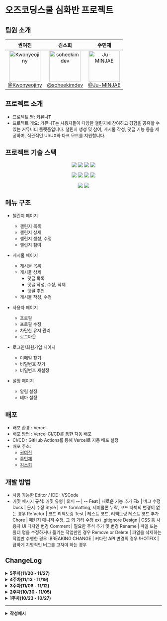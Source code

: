 # 오즈코딩스쿨 심화반 프로젝트

## 팀원 소개

<div align="center">
  <table>
    <thead>
      <tr>
        <th><strong>권여진</strong></th>
        <th><strong>김소희</strong></th>
        <th><strong>주민재</strong></th>
      </tr>
    </thead>
    <tbody>
      <tr>
        <td align="center">
          <a href="https://github.com/Kwonyeojiny">
            <img src="https://avatars.githubusercontent.com/u/78148876?v=4" height="100" width="100" alt="Kwonyeojiny"/><br/>
            @Kwonyeojiny
          </a>
        </td>
        <td align="center">
          <a href="https://github.com/soheekimdev">
            <img src="https://avatars.githubusercontent.com/u/65839795?v=4" height="100" width="100" alt="soheekimdev"/><br/>
            @soheekimdev
          </a>
        </td>
        <td align="center">
          <a href="https://github.com/Ju-MINJAE">
            <img src="https://avatars.githubusercontent.com/u/145652237?v=4" height="100" width="100" alt="Ju-MINJAE"/><br/>
            @Ju-MINJAE
          </a>
        </td>
      </tr>
    </tbody>
  </table>
</div>

## 프로젝트 소개

- 프로젝트 명: 커뮤니**T**
- 프로젝트 개요: 커뮤니T는 사용자들이 다양한 챌린지에 참여하고 경험을 공유할 수 있는 커뮤니티 플랫폼입니다. 챌린지 생성 및 참여, 게시물 작성, 댓글 기능 등을 제공하며, 직관적인 UI/UX와 다크 모드를 지원합니다.


## 프로젝트 기술 스택
<p align="center">
  <img src="https://img.shields.io/badge/React-61DAFB?style=for-the-badge&logo=React&logoColor=white">
  <img src="https://img.shields.io/badge/ReactRouter-CA4245?style=for-the-badge&logo=ReactRouter&logoColor=white">
  <img src="https://img.shields.io/badge/Redux-764ABC?style=for-the-badge&logo=Redux&logoColor=white">
  <img src="https://img.shields.io/badge/TypeScript-3178C6?style=for-the-badge&logo=TypeScript&logoColor=white">
</p>
<p align="center">
  <img src="https://img.shields.io/badge/Vite-646CFF?style=for-the-badge&logo=Vite&logoColor=white">
  <img src="https://img.shields.io/badge/Node-5FA04E?style=for-the-badge&logo=Node&logoColor=white">
  <img src="https://img.shields.io/badge/Axios-5A29E4?style=for-the-badge&logo=Axios&logoColor=white">
  <img src="https://img.shields.io/badge/Vercel-000000?style=for-the-badge&logo=Vercel&logoColor=white">
</p>
<p align="center">
  <img src="https://img.shields.io/badge/TailwindCSS-06B6D4?style=for-the-badge&logo=TailwindCSS&logoColor=white">
  <img src="https://img.shields.io/badge/shadcn-000000?style=for-the-badge&logo=shadcn/ui&logoColor=white">
</p>
</p>

## 메뉴 구조

- 챌린지 페이지
  - 챌린지 목록
  - 챌린지 상세
  - 챌린지 생성, 수정
  - 챌린지 참여

- 게시물 페이지
  - 게시물 목록
  - 게시물 상세
    - 댓글 목록
    - 댓글 작성, 수정, 삭제
    - 댓글 추천
  - 게시물 작성, 수정

- 사용자 페이지
  - 프로필
  - 프로필 수정
  - 차단한 유저 관리
  - 로그아웃

- 로그인/회원가입 페이지
  - 이메일 찾기
  - 비밀번호 찾기
  - 비밀번호 재설정

- 설정 페이지
  - 알림 설정
  - 테마 설정

## 배포

- 배포 환경 : Vercel
- 배포 방법 : Vercel CI/CD를 통한 자동 배포
- CI/CD : GitHub Actions를 통해 Vercel로 자동 배포 설정
- 배포 주소:
  - [권여진](https://advanced-class-project-yeojin.vercel.app/)
  - [주민재](https://advanced-class-project.vercel.app/)
  - [김소희](https://advanced-class-project-team-b-seven.vercel.app/)

## 개발 방법

- 사용 가능한 Editor / IDE : VSCode
- 커밋 메시지 규칙:
  커밋 유형 | 의미
  -- | --
  Feat | 새로운 기능 추가
  Fix | 버그 수정
  Docs | 문서 수정
  Style | 코드 formatting, 세미콜론 누락, 코드 자체의 변경이 없는 경우
  Refactor | 코드 리팩토링
  Test | 테스트 코드, 리팩토링 테스트 코드 추가
  Chore | 패키지 매니저 수정, 그 외 기타 수정 ex) .gitignore
  Design | CSS 등 사용자 UI 디자인 변경
  Comment | 필요한 주석 추가 및 변경
  Rename | 파일 또는 폴더 명을 수정하거나 옮기는 작업만인 경우
  Remove or Delete | 파일을 삭제하는 작업만 수행한 경우
  !BREAKING CHANGE | 커다란 API 변경의 경우
  !HOTFIX | 급하게 치명적인 버그를 고쳐야 하는 경우

## ChangeLog

<details>
  <summary><strong>5주차(11/20 - 11/27)</strong></summary>
  <br>

  <details>
<summary><strong>[글 생성/수정][글 삭제] 주민재</strong></summary>
  
  ### :white_check_mark: Done
  <hr>
  
  - 기능 및 UI 개선
    - Markdown 렌더링 기능 구현
      - Markdown Checkbox 컴포넌트를 추가하여 사용자의 체크리스트 렌더링 가능
      - `contentType`에 따라 Markdown 형식의 데이터 렌더링 방식 결정
    
  - PostDetail UI 변경
    - 뒤로가기 BackButton 컴포넌트 생성
   
  - 시간 데이터 관리
    - Time 컴포넌트 생성

 - 외부 URL 관리
   - 게시물 작성 및 수정 시 외부 링크(externalLink)를 입력할 수 있도록 Input 필드 추가
   - URL 클릭 시 새 탭에서 열리도록 구현
  
  ### 🖼️ Preview
  <hr>
  <img width="400" alt="image" src="https://github.com/user-attachments/assets/21063625-7366-4b70-ba09-cde69977db80">

    
</details>

<details>  
<summary><strong>[댓글] 권여진</strong></summary>
  
### ✅ Done

<hr>

- 권한 관리
  - 어드민 권한 사용자의 모든 사용자의 댓글을 삭제할 수 있는 권한 구현

- 유효성 검사
  - Zod를 사용한 댓글 길이 제한 재설정

- 텍스트 처리
  - 긴 댓글 줄바꿈 스타일 개선 (wrapping 처리)
 
- UI/UX 개선
  - 다크 모드 UI 최적화
    - 댓글 최신순/등록순 메뉴 스타일 다크 모드에 최적화  
  

### ⚙️ in Progress

<hr>

- 댓글 좋아요 api 연동
  - 좋아요 상태 api 연결
  - 좋아요 api 연결
  - 좋아요 취소 api 연결

- 중복 코드 리펙토링
 
### 🖼️ Preview

<hr>

  <div align=center>
    <img src='https://github.com/user-attachments/assets/09c61aba-18c2-4856-847d-e4db3e9f916f' width=400 />
    <img src='https://github.com/user-attachments/assets/90d35df0-f7f4-423b-a6b3-af1e09f84d9c' width=400 />
    <img src='https://github.com/user-attachments/assets/12e7fa6f-36cc-4bff-8cc1-4b0ea0ff6744' width=400 />
  </div>

</details>

<details>  
<summary><strong>[챌린지] 김소희</strong></summary>
  
### ✅ Done

<hr>

- 챌린지 폼 컴포넌트 개선
  - 챌린지 생성/수정 로직 통합
    - 중복 코드 제거 및 재사용성 향상
    - 폼 상태 관리 로직 개선

- 챌린지 기능 확장
  - 챌린지 종료 기능 구현
    - 종료 확인 다이얼로그 추가
    - Redux를 활용한 상태 관리 구현
  - Badge 컴포넌트 사용성 개선
    - 인라인 텍스트 내 사용 가능하도록 수정

- 공통 컴포넌트 개선
  - PostActionMenu 컴포넌트 리팩토링
    - 드롭다운 로직 분리
    - 재사용성 향상
  - BackButton 컴포넌트 유연성 강화
    - className props 추가로 스타일 커스터마이징 지원
  - ActionFeedback 컴포넌트 신규 작성
    - PostDetail에 작성되어 있던 코드를 컴포넌트화

### ⚙️ in Progress

<hr>

- 챌린지 기능 개선
  - 타임존 관련 버그 수정 (백엔드 이슈 해결 후 진행 예정)
    - 한국 시간대 고려한 날짜 처리
    - API 요청/응답 시간 포맷 통일
  - 챌린지 참여 기능 구현
  - 참여자 관리 기능 개발
  - 챌린지 목록 필터링 기능 구현
  - 진행 상태 표시 개선
 
### 🖼️ Preview

<hr>

<div align=center>

  <img src='https://github.com/user-attachments/assets/69d05b22-56f2-4013-be97-91c4a9529c42' width=500 />
  <img src='https://github.com/user-attachments/assets/583c5063-ba96-4094-959f-bdee734840c3' width=500 />
  <img src='https://github.com/user-attachments/assets/4a2b153e-0d32-4fa8-ad4a-1c0bab7b6be7' width=500 />
  <img src='https://github.com/user-attachments/assets/1b3925ca-e44d-4fe2-ba56-38781b844650' width=500 />
  
</div>

</details>

</details>

<details>
<summary><strong>4주차(11/13 - 11/19)</strong></summary>
<br>

<details>  
<summary><strong>[챌린지] 김소희</strong></summary>
  
### ✅ Done

<hr>

- 챌린지 목록 기능 구현
  - 챌린지 목록 페이지(/challenges) 구현
    - 챌린지 카드 컴포넌트 설계
    - 그리드 레이아웃을 활용한 반응형 목록 구현
    - 제목, 기간, 설명, 좋아요 수, 내가 작성한 챌린지 여부, 참여자 목록(UI만 일단 만들어놓음) 표시
  - 챌린지 목록 조회 API 연동
    - getChallenges API 구현

- 챌린지 생성 기능 구현
  - 챌린지 생성 페이지(/challenges/create) 구현
    - DatePickerWithRange 컴포넌트를 활용한 기간 선택
    - 제목, 설명 입력 폼 구현
  - 폼 유효성 검증 추가
    - 필수 입력값 검증
    - 날짜 선택 여부 확인

- API 연동 및 에러 처리
  - createChallenge API 구현
    - CreateChallengeRequest 타입 정의
  - 에러 처리 및 UX 개선
    - API 타임아웃 대응 (최대 3회 재시도)
    - 로딩 상태 및 에러 메시지 표시
    - 진행 상태 피드백 제공

- 챌린지 상세 페이지 구현
  - 챌린지 상세 정보 표시
    - 개설자 정보, 개설일, 챌린지 기간
  - UI/UX 디자인 정리
    
- 버그 수정
  - 챌린지 생성 시 발생하던 504 Gateway Timeout 에러 해결
    - API 엔드포인트 경로 수정
    - axios 인스턴스 통합으로 인증 처리 개선
  - 비로그인 사용자의 챌린지 목록 조회 허용

### ⚙️ in Progress

<hr>

- 챌린지 기능 개선
  - 챌린지 수정/삭제 기능 구현
  - 챌린지 참여 기능 구현
  - 참여자 관리 기능 개발
  - 진행 상태 표시 개선

### 🖼️ Preview

<hr>

<div align=center>
  
<img src='https://github.com/user-attachments/assets/a9a6bf13-bf7e-4978-aa44-33999b45156b' width=500 />
<img src='https://github.com/user-attachments/assets/8f2d767c-e243-48a7-90b0-0918ec25c8ba' width=500 />
<img src='https://github.com/user-attachments/assets/6b0f42a7-6f11-48fd-afce-8f01a8f8b9ea' width=500 />

</div>

</details>

<details>  
<summary><strong>[댓글] 권여진</strong></summary>
  
  ### ✅ Done
  <hr>
  
  - 댓글 UI/UX
    - 새로운 댓글 작성 폼 컴포넌트 구현
    - 댓글 목록 UI/UX 디자인 및 구현
    - 댓글 수정/삭제 폼 추가 (댓글 삭제시 토스트 알림 표시)
    - 좋아요 버튼 컴포넌트 구현
    - 댓글 로딩 상태를 위한 스켈레톤 UI 구현
    
  - API 연동
    - 댓글 목록 표시 API 연결
    - 댓글 CRUD 작업 API 연동
      - 새 댓글 생성
      - 기존 댓글 수정
      - 댓글 삭제
    - 댓글 정렬기능 추가
      - 최신순 정렬
      - 등록순 정렬 
    
  - 인증 및 권한
    - 로그인한 사용자만 댓글 작성 가능하도록 제한
    - 권한 확인 구현
      - 작성자만 자신의 댓글 수정 가능
      - 작성자만 자신의 댓글 삭제 가능 


  ### ⚙️ in Progress

  <hr>
  
  - 어드민 댓글 삭제 권한

  - 댓글 좋아요 api 연결 

  ### 🖼️ Preview
  <hr>

  <div align=center>
    <img src='https://github.com/user-attachments/assets/cf324f35-6167-4712-925d-82511e8cfffd' width=500 />
    <img src='https://github.com/user-attachments/assets/d6a649bd-110c-40e9-b39a-14dac9a2336f' width=500 />
    <img src='https://github.com/user-attachments/assets/4dc2003f-4670-4242-b635-509f836c8f24' width=500 />
    <img src='https://github.com/user-attachments/assets/ddf52f74-8608-48bb-84c1-8fc71fd10ea6' width=500 />
  </div>
  
</details>

<details>
<summary><strong>[프로필][글 생성/수정][글 삭제] 주민재</strong></summary>
  
  ### ✅ Done
  <hr>
  
  - 프로필
    - 공개/비공개 상태에 따라 API 호출 구현
    - toast 문구 오타 수정
    
  - 게시물
    - react-markdown 라이브러리 사용하여 마크다운 렌더링
    - 글 수정 입력 필드 및 버튼 구성 및 API 연동
    - 글 삭제 버튼 구현과 API 연동
    - 글 조회수(viewCount) 추가
   
 ### ⚙️ in Progress
  <hr>
  
  - 게시물 추천
    - 게시물 like API 연동
    - dislike는 사용하지 않기로 결정
   
  - 파일 업로드
     - account, post 파일 업로드 API 연동하여 이미지 정보 가져오기

 ### 📚 Next
  <hr>
  
  - 게시물
    - admin 권한이면 모든 게시물 삭제 가능

  
### 🖼️ Preview

  <hr>

  <div align=center>
    <img src='https://github.com/user-attachments/assets/62cd1cf2-8218-41b0-877a-14d9b3c8bf01' width=500/>
  </div>

</details>

</details>

<details>
<summary><strong>3주차(11/06 - 11/12)</strong></summary>
<br>

<details>
<summary><strong>[프로필][글 생성/수정][글 상세/삭제] 주민재</strong></summary>
  
  ### ✅ Done
  <hr>
  
  - 프로필
    - 프로필 데이터 API 요청 및 응답 처리
    - 프로필 수정 API 연동  
    - 프로필 정보 수정
      - 프로필 이미지, 닉네임, 비밀번호, 카테고리 항목별 submit 버튼 추가 중 (개별 수정 가능)
      - 현재 닉네임, 프로필 이미지, 자기소개 수정 가능

  - 게시물
    - 게시물 글 목록 API 요청 및 응답 처리
    - 글 상세 페이지
    - 새 게시물 작성 폼 제작

 ### ⚙️ in Progress
  <hr>
  
  - 글 생성/수정 
    - 글 생성 API 요청 및 응답 처리
  

### 🖼️ Preview

  <hr>

  <div align=center>
    <img src='https://github.com/user-attachments/assets/0d25fc0b-8051-489c-9759-b6208ccf293e' width=500 />
    <img src='https://github.com/user-attachments/assets/c509df72-f25d-4ea2-89cb-0d27eba0c2b7' width=500 />
  </div>

</details>

<details>  
<summary><strong>[로그인/회원가입] 권여진</strong></summary>
  
  ### ✅ Done
  
  <hr>

  - 로그인/회원가입 API 연결

  - Redux Toolkit을 이용한 로그인 상태관리 (수정)

  - 로그인/로그아웃 분기처리 (수정)

   

### ⚙️ in Progress

  <hr>

  - 새 댓글 작성 폼 컴포넌트 구현
   
  - 댓글 수정 페이지 및 폼 구현
   
  - 댓글 목록 UI/UX 디자인
   

   
  ### 🖼️ Preview
  
  <hr>


<div align=center>
  <img src='https://github.com/user-attachments/assets/7f54078f-7ab4-4cd7-9e76-bfb7d676b81f' width=500 />
  <img src="https://github.com/user-attachments/assets/8e3ac124-92d8-4e80-a0a4-f1b863b248f6" width="500" /> 
</div>
  
</details>

<details>  
<summary><strong>[차단 관리][공통 레이아웃] 김소희</strong></summary>
  
### ✅ Done

<hr>

- 차단 유저 관리 UI/UX 디자인
  - 사용자 경험을 고려한 레이아웃 설계
  - 차단된 사용자 목록 표시 및 차단 해제 버튼 구현
  - 차단 해제 버튼 클릭 시 Toast 알림을 통한 사용자 피드백 제공

- RTK를 활용한 상태 관리 구조 개선
  - Redux Thunk를 사용한 비동기 액션 처리
  - 로그인 시 토큰 로컬 스토리지 저장 기능 구현

- Layout 컴포넌트 구조 개선
  - Providers, Routes, Layout 컴포넌트 분리 및 리팩토링
    - main.tsx: 전역 상태 및 테마 관리
    - App.tsx: 라우팅 로직 분리
    - Layout.tsx: 공통 UI 구조 관리

- 사이드바 구조 개선
  - 로그인/로그아웃 버튼을 subMenuItems에서 분리하여 독립적으로 렌더링
  - 사용자 경험 및 유지보수성 향상

- 컴포넌트 개선
  - Avatar 컴포넌트에 새로운 size 옵션 추가
    - 다양한 사용 컨텍스트 지원

### ⚙️ in Progress

<hr>

- 챌린지 UI/UX 디자인
  - 챌린지 목록 구현
  - 챌린지 상세 화면 구현
 
### 🖼️ Preview

<hr>

<div align=center>

  <img src='https://github.com/user-attachments/assets/8b337fdd-c413-4fbc-8c6d-f7ce7d4e8b31' width=500 />
  
  <img src='https://github.com/user-attachments/assets/267119af-8356-43b1-86bb-8559e9e41499' width=500 />
  
</div>

</details>
</details>

<details>
<summary><strong>2주차(10/30 - 11/05)</strong></summary>
<br>

<details>  
<summary><strong>[알림설정] 김소희</strong></summary>
  
  ### ✅ Done
  <hr>
  
  - 알림 설정 UI/UX 디자인
    - 사용자 인터페이스 설계
    - 보여줄 정보와 알림 설정 방법 확정

  - 알림 설정 폼 컴포넌트 구현

### ⚙️ in Progress

  <hr>
  
  - 구현 중인 내용

    - 차단 유저 관리 UI/UX 디자인

    - 차단 유저 목록 표시 및 차단/해제 버튼 구현
   
  ### 🖼️ Preview
  <hr>

<div align=center>
  <img src="https://github.com/user-attachments/assets/25e1eb09-41ff-4153-a22b-9e8f09cebac3" width=500 />
</div>

  
</details>

<details>  
<summary><strong>[로그인/회원가입] 권여진</strong></summary>
  
  ### ✅ Done
  <hr>
  
  - 회원가입 페이지 디자인 및 폼 구현

  - 이메일 찾기 페이지 디자인 및 폼 구현

  - 로그인/회원가입 라우팅 설정

### ⚙️ in Progress

  <hr>
  
  - 구현 중인 내용

    - 로그인/로그아웃 분기처리

    - Redux Toolkit을 이용한 로그인 상태관리
   
    - 중복 컴포넌트 분리
   
  ### 🖼️ Preview
  <hr>

<div align=center>
  <img src='https://github.com/user-attachments/assets/1bfa2f4c-63f1-44d0-8828-4c63d067a88a' width=500 />
  <img src='https://github.com/user-attachments/assets/7c58aad1-a3f1-4e48-a57f-3df35257043a' width=500 />
  <img src='https://github.com/user-attachments/assets/fff49704-c363-46a9-aa0f-37ccd6b2c032' width=500 />
</div>
  
</details>

<details>
<summary><strong>[테마설정][비공개 계정 관리] 주민재</strong></summary>
  
  ### ✅ Done
  <hr>
  
  - 테마 설정 UI/UX 디자인

  - 테마 변경 기능 구현
    - 라이트 모드, 다크 모드, 사용자 설정
      
  - 비공개 계정 설정 UI/UX 디자인
    - 비공개 계정 활성화/비활성화 시 토스트 알림

 ### ⚙️ in Progress

  <hr>
  
  - 프로필 정보 수정
    
    - 아바타, 닉네임, 비밀번호, 카테고리 항목별 submit 버튼 추가 중 (개별 수정 가능)
  

### 🖼️ Preview

  <hr>

  <div align=center>
    <img src='https://github.com/user-attachments/assets/eae525b7-cc5d-42d8-975f-f5fd0c6c7602' width=500 />
    <img src='https://github.com/user-attachments/assets/c165de1b-018e-4aac-867b-f25ed81ba909' width=500 />
    <img src='https://github.com/user-attachments/assets/ab2e5209-33b5-4c78-aa48-b6e8240ba3c0' width=500 />
  </div>

</details>

</details>

<details>
<summary><strong>1주차(10/23 - 10/27)</strong></summary>
<br>
<details>
<summary><strong>[전체 메뉴 구현] 김소희</strong></summary>
  
  ### ✅ Done
  <hr>
  
  - 전체 사이트의 메뉴 구조 및 네비게이션 UI/UX 디자인
  
  - 헤더, 사이드바 컴포넌트 구현
  
  - 라우팅 구현

### 🖼️ Preview

  <hr>

  <div align=center>
    <img src='https://github.com/user-attachments/assets/92c81496-daf4-4b47-902f-8aa2d3b67414' width=500 />
  </div>

</details>

<details>
<summary><strong>[로그인/회원가입] 권여진</strong></summary>
  
  ### ✅ Done
  <hr>
  
  - 로그인 UI/UX 디자인
  
  - 로그인 폼 컴포넌트 구현
    
  - 비밀번호 찾기 페이지 디자인 및 폼 구현

### 🖼️ Preview

  <hr>

  <div align=center>
    <img src='https://github.com/user-attachments/assets/9d25bc4a-40f9-454d-8c91-93a7aaaad64c' width=500 />
    <img src='https://github.com/user-attachments/assets/b8fc6f17-f873-4e82-82ba-e293a1617509' width=500 />
  </div>

</details>

<details>
<summary><strong>[프로필] 주민재</strong></summary>
  
  ### ✅ Done
  <hr>
  
  - 프로필 UI/UX 디자인
  
  - 프로필 수정 폼 컴포넌트 구현

### 🖼️ Preview

  <hr>

  <div align=center>
    <img src='https://github.com/user-attachments/assets/74409d35-f148-460f-ba6b-ed39106d7274' width=500 />
    <img src='https://github.com/user-attachments/assets/b6321eec-f517-4d8d-bc4d-b3466e117369' width=500 />
  </div>

</details>

</details>

<hr>

<details>  
<summary><strong>작성예시</strong></summary>
  
  ### ✅ Done
  <hr>
  - 구현 내용

### ⚙️ in Progress

  <hr>
  
  - 구현 중인 내용
    - 세부사항
    - 세부사항
        
  ### 📚 Next
  <hr>
  
  - 구현 예정
    - 세부사항
    - 세부사항
   
  ### 🖼️ Preview
  <hr>
  ![사진이름](사진URL)
</details>
